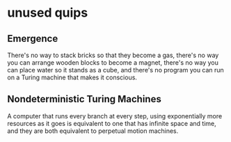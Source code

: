 # unused quips

## Emergence

There's no way to stack bricks so that they become a gas, there's no way you
can arrange wooden blocks to become a magnet, there's no way you can place
water so it stands as a cube, and there's no program you can run on a
Turing machine that makes it conscious.

## Nondeterministic Turing Machines

A computer that runs every branch at every step, using exponentially more
resources as it goes is equivalent to one that has infinite space and time, and
they are both equivalent to perpetual motion machines.


